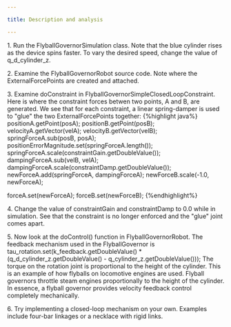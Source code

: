 ```yaml
---

title: Description and analysis

---
```


1\. Run the FlyballGovernorSimulation class. Note that the blue cylinder rises as the device spins faster. To vary the desired speed, change the value of q_d_cylinder_z.

2\. Examine the FlyballGovernorRobot source code. Note where the ExternalForcePoints are created and attached.

3\. Examine doConstraint in FlyballGovernorSimpleClosedLoopConstraint. Here is where the constraint forces betwen two points, A and B, are generated. We see that for each constraint, a linear spring-damper is used to "glue" the two ExternalForcePoints together:
{%highlight java%}
positionA.getPoint(posA);
positionB.getPoint(posB);
velocityA.getVector(velA);
velocityB.getVector(velB);
springForceA.sub(posB, posA);
positionErrorMagnitude.set(springForceA.length());
springForceA.scale(constraintGain.getDoubleValue());
dampingForceA.sub(velB, velA);
dampingForceA.scale(constraintDamp.getDoubleValue());
newForceA.add(springForceA, dampingForceA);
newForceB.scale(-1.0, newForceA);
 
forceA.set(newForceA);
forceB.set(newForceB);
{%endhighlight%}

4\. Change the value of constraintGain and constraintDamp to 0.0 while in simulation. See that the constraint is no longer enforced and the "glue" joint comes apart.
  
5\. Now look at the doControl() function in FlyballGovernorRobot. The feedback mechanism used in the FlyballGovernor is tau_rotation.set(k_feedback.getDoubleValue() * (q_d_cylinder_z.getDoubleValue() - q_cylinder_z.getDoubleValue())); The torque on the rotation joint is proportional to the height of the cylinder. This is an example of how flyballs on locomotive engines are used. Flyball governors throttle steam engines proportionally to the height of the cylinder. In essence, a flyball governor provides velocity feedback control completely mechanically.

6\. Try implementing a closed-loop mechanism on your own. Examples include four-bar linkages or a necklace with rigid links.